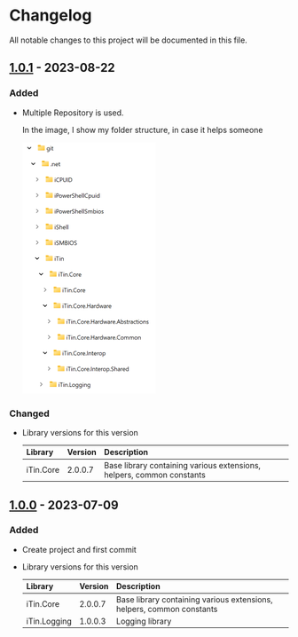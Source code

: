 ﻿# Changelog

All notable changes to this project will be documented in this file.

## [1.0.1] - 2023-08-22

### Added

  - Multiple Repository is used.

    In the image, I show my folder structure, in case it helps someone

    ![multi-repo.png][mutli-repo] 

### Changed

 - Library versions for this version
  
	| Library | Version | Description |
	|:------|:------|:----------|
	| iTin.Core | 2.0.0.7 | Base library containing various extensions, helpers, common constants |

## [1.0.0] - 2023-07-09

### Added

 - Create project and first commit

 - Library versions for this version
  
	| Library | Version | Description |
	|:------|:------|:----------|
	| iTin.Core | 2.0.0.7 | Base library containing various extensions, helpers, common constants |
	| iTin.Logging | 1.0.0.3 | Logging library |


[1.0.1]: https://github.com/iAJTin/iXlsxWriter.Abstractions/releases/tag/v1.0.1
[1.0.0]: https://github.com/iAJTin/iXlsxWriter.Abstractions/releases/tag/v1.0.0
[mutli-repo]: ./assets/multi-repo.png "folder structure"
